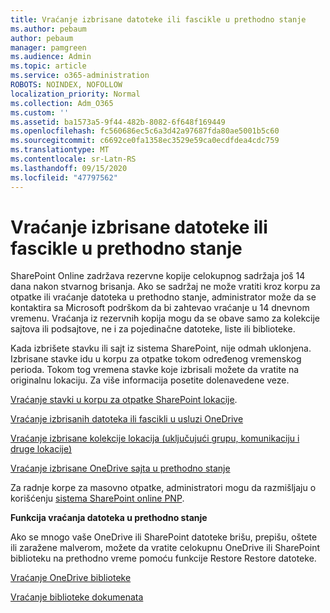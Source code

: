 ```yaml
---
title: Vraćanje izbrisane datoteke ili fascikle u prethodno stanje
ms.author: pebaum
author: pebaum
manager: pamgreen
ms.audience: Admin
ms.topic: article
ms.service: o365-administration
ROBOTS: NOINDEX, NOFOLLOW
localization_priority: Normal
ms.collection: Adm_O365
ms.custom: ''
ms.assetid: ba1573a5-9f44-482b-8082-6f648f169449
ms.openlocfilehash: fc560686ec5c6a3d42a97687fda80ae5001b5c60
ms.sourcegitcommit: c6692ce0fa1358ec3529e59ca0ecdfdea4cdc759
ms.translationtype: MT
ms.contentlocale: sr-Latn-RS
ms.lasthandoff: 09/15/2020
ms.locfileid: "47797562"
---
```

# <a name="restore-a-deleted-file-or-folder"></a>Vraćanje izbrisane datoteke ili fascikle u prethodno stanje

SharePoint Online zadržava rezervne kopije celokupnog sadržaja još 14 dana nakon stvarnog brisanja. Ako se sadržaj ne može vratiti kroz korpu za otpatke ili vraćanje datoteka u prethodno stanje, administrator može da se kontaktira sa Microsoft podrškom da bi zahtevao vraćanje u 14 dnevnom vremenu. Vraćanja iz rezervnih kopija mogu da se obave samo za kolekcije sajtova ili podsajtove, ne i za pojedinačne datoteke, liste ili biblioteke.

Kada izbrišete stavku ili sajt iz sistema SharePoint, nije odmah uklonjena. Izbrisane stavke idu u korpu za otpatke tokom određenog vremenskog perioda. Tokom tog vremena stavke koje izbrisali možete da vratite na originalnu lokaciju. Za više informacija posetite dolenavedene veze.

[Vraćanje stavki u korpu za otpatke SharePoint lokacije](https://support.office.com/article/restore-deleted-items-from-the-site-collection-recycle-bin-5fa924ee-16d7-487b-9a0a-021b9062d14b).

[Vraćanje izbrisanih datoteka ili fascikli u usluzi OneDrive](https://support.office.com/article/Restore-deleted-files-or-folders-in-OneDrive-949ada80-0026-4db3-a953-c99083e6a84f)

[Vraćanje izbrisane kolekcije lokacija (uključujući grupu, komunikaciju i druge lokacije)](https://docs.microsoft.com/sharepoint/restore-deleted-site-collection)

[Vraćanje izbrisane OneDrive sajta u prethodno stanje](https://docs.microsoft.com/onedrive/restore-deleted-onedrive)

Za radnje korpe za masovno otpatke, administratori mogu da razmišljaju o korišćenju [sistema SharePoint online PNP](https://docs.microsoft.com/powershell/sharepoint/sharepoint-pnp/sharepoint-pnp-cmdlets?view=sharepoint-ps).

**Funkcija vraćanja datoteka u prethodno stanje**

Ako se mnogo vaše OneDrive ili SharePoint datoteke brišu, prepišu, oštete ili zaražene malverom, možete da vratite celokupnu OneDrive ili SharePoint biblioteku na prethodno vreme pomoću funkcije Restore Restore datoteke.

[Vraćanje OneDrive biblioteke](https://support.office.com/article/restore-your-onedrive-fa231298-759d-41cf-bcd0-25ac53eb8a15)

[Vraćanje biblioteke dokumenata](https://support.office.com/article/restore-a-document-library-317791c3-8bd0-4dfd-8254-3ca90883d39a)

